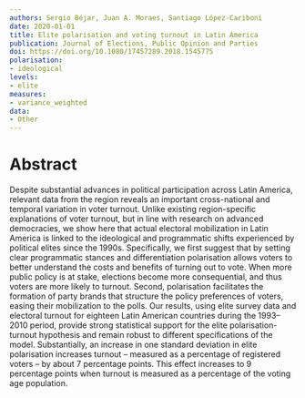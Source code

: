 ```yaml
---
authors: Sergio Béjar, Juan A. Moraes, Santiago López-Cariboni
date: 2020-01-01
title: Elite polarisation and voting turnout in Latin America
publication: Journal of Elections, Public Opinion and Parties
doi: https://doi.org/10.1080/17457289.2018.1545775
polarisation: 
- ideological
levels: 
- elite
measures: 
- variance_weighted
data: 
- Other
---
```



# Abstract
Despite substantial advances in political participation across Latin America, relevant data from the region reveals an important cross-national and temporal variation in voter turnout. Unlike existing region-specific explanations of voter turnout, but in line with research on advanced democracies, we show here that actual electoral mobilization in Latin America is linked to the ideological and programmatic shifts experienced by political elites since the 1990s. Specifically, we first suggest that by setting clear programmatic stances and differentiation polarisation allows voters to better understand the costs and benefits of turning out to vote. When more public policy is at stake, elections become more consequential, and thus voters are more likely to turnout. Second, polarisation facilitates the formation of party brands that structure the policy preferences of voters, easing their mobilization to the polls. Our results, using elite survey data and electoral turnout for eighteen Latin American countries during the 1993–2010 period, provide strong statistical support for the elite polarisation-turnout hypothesis and remain robust to different specifications of the model. Substantially, an increase in one standard deviation in elite polarisation increases turnout – measured as a percentage of registered voters – by about 7 percentage points. This effect increases to 9 percentage points when turnout is measured as a percentage of the voting age population.